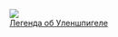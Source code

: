 ![](/books/prose_classic/Шарль%20де%20Костер/Легенда%20об%20Уленшпигеле.jpg)  
[Легенда об Уленшпигеле](/books/prose_classic/Шарль%20де%20Костер/Легенда%20об%20Уленшпигеле)